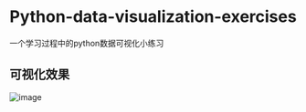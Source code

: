 # Python-data-visualization-exercises
一个学习过程中的python数据可视化小练习


## 可视化效果
![image](http://github.com/363422567544/Python-data-visualization-exercises/raw/master/image/效果.png)
